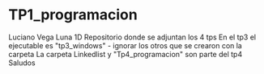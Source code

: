 # TP1_programacion
Luciano Vega Luna 1D
Repositorio donde se adjuntan los 4 tps
En el tp3 el ejecutable es "tp3_windows" - ignorar los otros que se crearon con la carpeta
La carpeta Linkedlist y "Tp4_programacion" son parte del tp4 
Saludos
